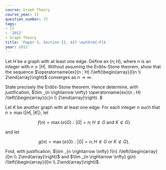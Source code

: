 ```yaml
---
course: Graph Theory
course_year: II
question_number: 75
tags:
- II
- '2012'
- Graph Theory
title: 'Paper 3, Section II, $17 \mathrm{~F}$ '
year: 2012
---
```




Let $H$ be a graph with at least one edge. Define ex $(n ; H)$, where $n$ is an integer with $n \geqslant|H|$. Without assuming the Erdős-Stone theorem, show that the sequence $\operatorname{ex}(n ; H) /\left(\begin{array}{l}n \\ 2\end{array}\right)$ converges as $n \rightarrow \infty$.

State precisely the Erdős-Stone theorem. Hence determine, with justification, $\lim _{n \rightarrow \infty} \operatorname{ex}(n ; H) /\left(\begin{array}{c}n \\ 2\end{array}\right) .$

Let $K$ be another graph with at least one edge. For each integer $n$ such that $n \geqslant \max \{|H|,|K|\}$, let

$$f(n)=\max \{e(G):|G|=n ; H \not \subset G \text { and } K \not \subset G\}$$

and let

$$g(n)=\max \{e(G):|G|=n ; H \not \subset G \text { or } K \not \subset G\} .$$

Find, with justification, $\lim _{n \rightarrow \infty} f(n) /\left(\begin{array}{l}n \\ 2\end{array}\right)$ and $\lim _{n \rightarrow \infty} g(n) /\left(\begin{array}{l}n \\ 2\end{array}\right)$.